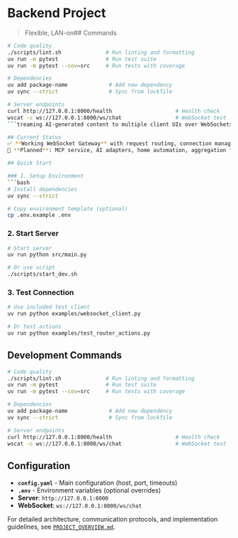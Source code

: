
# Backend Project

> Flexible, LAN-on## Commands

```bash
# Code quality
./scripts/lint.sh              # Run linting and formatting
uv run -m pytest               # Run test suite
uv run -m pytest --cov=src     # Run tests with coverage

# Dependencies
uv add package-name             # Add new dependency
uv sync --strict                # Sync from lockfile

# Server endpoints
curl http://127.0.0.1:8000/health                    # Health check
wscat -c ws://127.0.0.1:8000/ws/chat                 # WebSocket test
```treaming AI-generated content to multiple client UIs over WebSockets. See [`PROJECT_OVERVIEW.md`](PROJECT_OVERVIEW.md) for full architecture, features, and implementation details.

## Current Status
✅ **Working WebSocket Gateway** with request routing, connection management, and structured logging
🔄 **Planned**: MCP service, AI adapters, home automation, aggregation features

## Quick Start

### 1. Setup Environment
```bash
# Install dependencies
uv sync --strict

# Copy environment template (optional)
cp .env.example .env
```

### 2. Start Server
```bash
# Start server
uv run python src/main.py

# Or use script
./scripts/start_dev.sh
```

### 3. Test Connection
```bash
# Use included test client
uv run python examples/websocket_client.py

# Or test actions
uv run python examples/test_router_actions.py
```

## Development Commands

```bash
# Code quality
./scripts/lint.sh              # Run linting and formatting
uv run -m pytest               # Run test suite
uv run -m pytest --cov=src     # Run tests with coverage

# Dependencies
uv add package-name             # Add new dependency
uv sync --strict                # Sync from lockfile

# Server endpoints
curl http://127.0.0.1:8000/health                    # Health check
wscat -c ws://127.0.0.1:8000/ws/chat                 # WebSocket test
```

## Configuration

- **`config.yaml`** - Main configuration (host, port, timeouts)
- **`.env`** - Environment variables (optional overrides)
- **Server**: `http://127.0.0.1:8000`
- **WebSocket**: `ws://127.0.0.1:8000/ws/chat`

For detailed architecture, communication protocols, and implementation guidelines, see [`PROJECT_OVERVIEW.md`](PROJECT_OVERVIEW.md).

